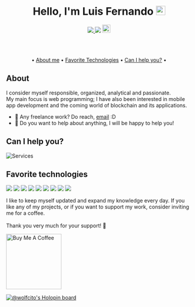 <div align="center">

# Hello, I'm Luis Fernando <img src="https://media.giphy.com/media/hvRJCLFzcasrR4ia7z/giphy.gif" width="25px">

<a href="https://twitter.com/AKAwolfcito" ><img src="https://img.shields.io/twitter/follow/AKAwolfcito.svg?style=social" /> </a>
![](https://visitor-badge.glitch.me/badge?page_id=guffenix.guffenix)
<a href="https://www.linkedin.com/in/wolfcito">
  <img alt="Luis Fernando's LinkedIn" width="22px" src="https://raw.githubusercontent.com/peterthehan/peterthehan/master/assets/linkedin.svg" />
</a>



<br />
<br />

•
[About me](#about) •
[Favorite Technologies](#favorite-technologies) •
[Can I help you?](#can-i-help-you) •

</div>

## About

I consider myself responsible, organized, analytical and passionate.
<br />
My main focus is web programming; I have also been interested in mobile app development and the coming world of blockchain and its applications.
<br />

- 💼 Any freelance work? Do reach, [email](mailto:guffenix@gmail.com) :D
- 💬 Do you want to help about anything, I will be happy to help you!

## Can I help you?

<img src="https://raw.githubusercontent.com/guffenix/guffenix/master/services.png" alt="Services" >

## Favorite technologies

![](https://img.shields.io/badge/-Ethereum-success)
![](https://img.shields.io/badge/-Blockchain-informational)
![](https://img.shields.io/badge/-Nextjs-important)
![](https://img.shields.io/badge/-Java-green)
![](https://img.shields.io/badge/-Sql-informational)
![](https://img.shields.io/badge/-Angular-red)
![](https://img.shields.io/badge/-Javascript-green)
![](https://img.shields.io/badge/-Firebase-yellow)
![](https://img.shields.io/badge/-Git-green)

I like to keep myself updated and expand my knowledge every day. If you like any of my projects, or if you want to support my work, consider inviting me for a coffee.
<br />
<br />
Thank you very much for your support! 💚

<a href="[buymeacoffee.com/wolfcito](https://www.buymeacoffee.com/wolfcito)" target="_blank"><img src="https://cdn.buymeacoffee.com/buttons/v2/default-red.png" alt="Buy Me A Coffee" width="150" ></a>

[![@wolfcito's Holopin board](https://holopin.io/api/user/board?user=wolfcito)](https://holopin.io/@wolfcito)
